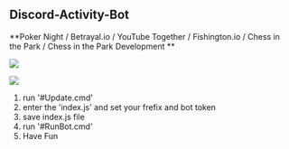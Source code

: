 ## Discord-Activity-Bot

**Poker Night / Betrayal.io / YouTube Together / Fishington.io / Chess in the Park / Chess in the Park Development **

![](https://cdn.discordapp.com/attachments/887363452304261140/895248975379197962/unknown.png)

![](https://cdn.discordapp.com/attachments/887363452304261140/895249088755413012/unknown.png)


1) run '#Update.cmd'
2) enter the 'index.js' and set your frefix and bot token
3) save index.js file
4) run '#RunBot.cmd'
5) Have Fun
